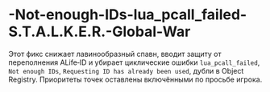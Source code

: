 # -Not-enough-IDs-lua_pcall_failed-S.T.A.L.K.E.R.-Global-War
Этот фикс снижает лавинообразный спавн, вводит защиту от переполнения ALife‑ID и убирает циклические ошибки `lua_pcall_failed`, `Not enough IDs`, `Requesting ID has already been used`, дубли в Object Registry. Приоритеты точек оставлены включёнными по просьбе игрока.
